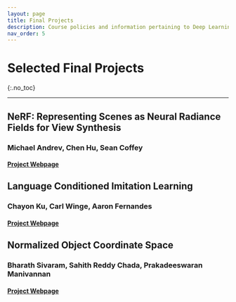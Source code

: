 ```yaml
---
layout: page
title: Final Projects
description: Course policies and information pertaining to Deep Learning for Robot Perception and Manipulation at the University of Minnesota.
nav_order: 5
---
```


# Selected Final Projects
{:.no_toc}

<!-- ## Table of contents
{: .no_toc .text-delta }

1. TOC
{:toc} -->

---

## NeRF: Representing Scenes as Neural Radiance Fields for View Synthesis
### Michael Andrev, Chen Hu, Sean Coffey
#### [Project Webpage](https://andr0821.wixsite.com/nerf/)


## Language Conditioned Imitation Learning
### Chayon Ku, Carl Winge, Aaron Fernandes
#### [Project Webpage](https://chahyon-ku.github.io/bcz-pytorch/)


## Normalized Object Coordinate Space
### Bharath Sivaram, Sahith Reddy Chada, Prakadeeswaran Manivannan
#### [Project Webpage](https://sites.google.com/view/nocs-pytorch)
